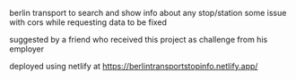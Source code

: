 berlin transport to search and show info about any stop/station
some issue with cors while requesting data to be fixed

suggested by a friend who received this project as challenge from his employer

deployed using netlify at https://berlintransportstopinfo.netlify.app/

